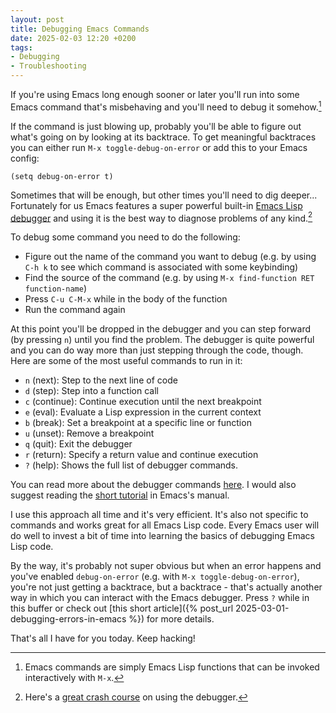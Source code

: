 ```yaml
---
layout: post
title: Debugging Emacs Commands
date: 2025-02-03 12:20 +0200
tags:
- Debugging
- Troubleshooting
---
```


If you're using Emacs long enough sooner or later you'll run into some
Emacs command that's misbehaving and you'll need to debug it somehow.[^1]

If the command is just blowing up, probably you'll be able to figure out
what's going on by looking at its backtrace. To get meaningful backtraces
you can either run `M-x toggle-debug-on-error` or add this to your Emacs config:

```elisp
(setq debug-on-error t)
```

Sometimes that will be enough, but other times you'll need to dig deeper...
Fortunately for us Emacs features a super powerful built-in
[Emacs Lisp debugger](http://www.gnu.org/software/emacs/manual/html_node/elisp/Edebug.html)
and using it is the best way to diagnose problems of any kind.[^2]

To debug some command you need to do the following:

* Figure out the name of the command you want to debug (e.g. by using `C-h k`
to see which command is associated with some keybinding)
* Find the source of the command (e.g. by using `M-x find-function RET function-name`)
* Press `C-u C-M-x` while in the body of the function
* Run the command again

At this point you'll be dropped in the debugger and you can step forward (by
pressing `n`) until you find the problem. The debugger is quite powerful and you
can do way more than just stepping through the code, though. Here are some of
the most useful commands to run in it:

* `n` (next): Step to the next line of code
* `d` (step): Step into a function call
* `c` (continue): Continue execution until the next breakpoint
* `e` (eval): Evaluate a Lisp expression in the current context
* `b` (break): Set a breakpoint at a specific line or function
* `u` (unset): Remove a breakpoint
* `q` (quit): Exit the debugger
* `r` (return): Specify a return value and continue execution
* `?` (help): Shows the full list of debugger commands.

You can read more about the debugger commands [here](https://www.gnu.org/software/emacs/manual/html_node/elisp/Debugger-Commands.html).
I would also suggest reading the [short tutorial](https://www.gnu.org/software/emacs/manual/html_node/elisp/Using-Edebug.html) in Emacs's
manual.

I use this approach all time and it's very efficient. It's also not specific to
commands and works great for all Emacs Lisp code. Every Emacs user will do well
to invest a bit of time into learning the basics of debugging Emacs Lisp code.

By the way, it's probably not super obvious but when an error happens and you've
enabled `debug-on-error` (e.g. with `M-x toggle-debug-on-error`), you're not just
getting a backtrace, but a backtrace - that's actually another way in which you
can interact with the Emacs debugger. Press `?` while in this buffer or
check out [this short article]({% post_url 2025-03-01-debugging-errors-in-emacs %}) for more details.

That's all I have for you today. Keep hacking!

[^1]: Emacs commands are simply Emacs Lisp functions that can be invoked interactively with `M-x`.
[^2]: Here's a [great crash course](https://www.youtube.com/watch?v=odkYXXYOxpo) on using the debugger.
